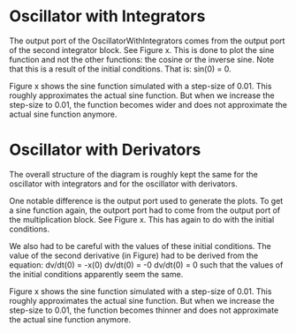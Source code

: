 # Oscillator with Integrators

The output port of the OscillatorWithIntegrators
comes from the output port of the second integrator block.
See Figure x.
This is done to plot the sine function and not the other functions:
the cosine or the inverse sine.
Note that this is a result of the initial conditions.
That is: sin(0) = 0.

Figure x shows the sine function simulated with a step-size of 0.01.
This roughly approximates the actual sine function.
But when we increase the step-size to 0.01, the function becomes wider
and does not approximate the actual sine function anymore.

# Oscillator with Derivators

The overall structure of the diagram is roughly kept the same
for the oscillator with integrators and for the oscillator with derivators.

One notable difference is the output port used to generate the plots.
To get a sine function again, the outport port had to come
from the output port of the multiplication block.
See Figure x.
This has again to do with the initial conditions.

We also had to be careful with the values of these initial conditions.
The value of the second derivative (in Figure)
had to be derived from the equation:
dv/dt(0) = -x(0)
dv/dt(0) = -0
dv/dt(0) = 0
such that the values of the initial conditions apparently seem the same.

Figure x shows the sine function simulated with a step-size of 0.01.
This roughly approximates the actual sine function.
But when we increase the step-size to 0.01, the function becomes thinner
and does not approximate the actual sine function anymore.


